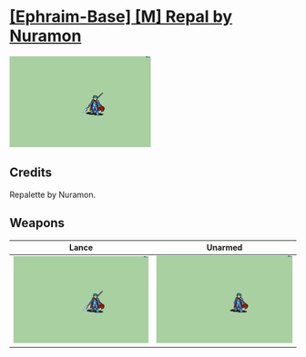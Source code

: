 # [\[Ephraim-Base\] \[M\] Repal by Nuramon](./)

<img src="./2.%20Lance/Lance_000.png" alt="[Ephraim-Base] [M] Repal by Nuramon standing" />

## Credits

Repalette by Nuramon.

## Weapons


|Lance |Unarmed |
|  :---: | :---: |
| <img alt="Lance animation" src="./2.%20Lance/Lance.gif" /> | <img alt="Unarmed animation" src="./8.%20Unarmed/Unarmed.gif" /> |
